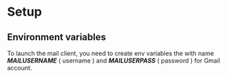 # Setup

## Environment variables

To launch the mail client, you need to create env variables the with name _**MAILUSERNAME**_ ( username ) and _**MAILUSERPASS**_ ( password ) for Gmail account.